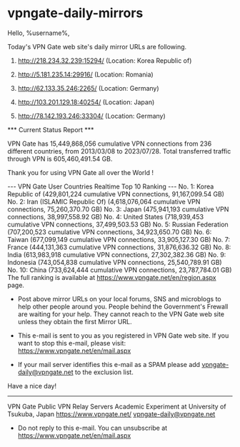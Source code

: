# vpngate-daily-mirrors

Hello, %username%,

Today's VPN Gate web site's daily mirror URLs are following.

1. http://218.234.32.239:15294/
   (Location: Korea Republic of)

2. http://5.181.235.14:29916/
   (Location: Romania)

3. http://62.133.35.246:2265/
   (Location: Germany)

4. http://103.201.129.18:40254/
   (Location: Japan)

5. http://78.142.193.246:33304/
   (Location: Germany)


*** Current Status Report ***

VPN Gate has 15,449,868,056 cumulative VPN connections from 236 different countries, from 2013/03/08 to 2023/07/28.
Total transferred traffic through VPN is 605,460,491.54 GB.

Thank you for using VPN Gate all over the World !


--- VPN Gate User Countries Realtime Top 10 Ranking ---
No. 1: Korea Republic of (429,801,224 cumulative VPN connections, 91,167,099.54 GB)
No. 2: Iran (ISLAMIC Republic Of) (4,618,076,064 cumulative VPN connections, 75,260,370.70 GB)
No. 3: Japan (475,941,193 cumulative VPN connections, 38,997,558.92 GB)
No. 4: United States (718,939,453 cumulative VPN connections, 37,499,503.53 GB)
No. 5: Russian Federation (707,200,523 cumulative VPN connections, 34,923,650.70 GB)
No. 6: Taiwan (677,099,149 cumulative VPN connections, 33,905,127.30 GB)
No. 7: France (444,131,363 cumulative VPN connections, 31,876,636.32 GB)
No. 8: India (613,983,918 cumulative VPN connections, 27,302,382.36 GB)
No. 9: Indonesia (743,054,838 cumulative VPN connections, 25,540,789.91 GB)
No. 10: China (733,624,444 cumulative VPN connections, 23,787,784.01 GB)
The full ranking is available at https://www.vpngate.net/en/region.aspx page.


* Post above mirror URLs on your local forums, SNS and microblogs
  to help other people around you.
  People behind the Government's Frewall are waiting for your help.
  They cannot reach to the VPN Gate web site
  unless they obtain the first Mirror URL.

* This e-mail is sent to you as you registered in VPN Gate web site.
  If you want to stop this e-mail, please visit:
  https://www.vpngate.net/en/mail.aspx

* If your mail server identifies this e-mail as a SPAM
  please add vpngate-daily@vpngate.net to the exclusion list.

Have a nice day!

------------------------------------------------------
VPN Gate Public VPN Relay Servers
Academic Experiment at University of Tsukuba, Japan
https://www.vpngate.net/
vpngate-daily@vpngate.net
* Do not reply to this e-mail.
  You can unsubscribe at https://www.vpngate.net/en/mail.aspx


